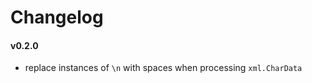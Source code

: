 # Changelog


#### v0.2.0
  - replace instances of `\n` with spaces when processing `xml.CharData`
  
